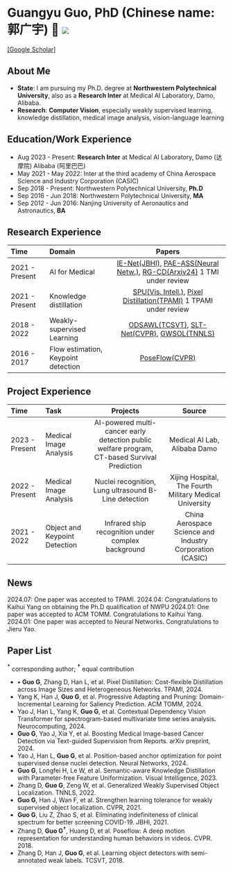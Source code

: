 # Guangyu Guo, PhD (Chinese name: 郭广宇) 👋 ![](https://komarev.com/ghpvc/?username=gyguo&color=blue&style=flat-square)
[[Google Scholar]](https://scholar.google.com/citations?user=F-mtieAAAAAJ&hl=zh-CN)

##  About Me
- **State**: I am pursuing my Ph.D. degree at **Northwestern Polytechnical University**, also as a **Research Inter** at Medical AI Laboratory, Damo, Alibaba.
- **Research**: **Computer Vision**, especially weakly supervised learning, knowledge distillation, medical image analysis, vision-language learning

## Education/Work Experience
- Aug 2023 - Present: **Research Inter** at Medical AI Laboratory, Damo (达摩院) Alibaba (阿里巴巴)
- May 2021 - May 2022: Inter at the third academy of China Aerospace Science and Industry Corporation (CASIC)
- Sep 2018 - Present: Northwestern Polytechnical University, **Ph.D**
- Sep 2016 - Jun 2018: Northwestern Polytechnical University, **MA**
- Sep 2012 - Jun 2016: Nanjing University of Aeronautics and Astronautics, **BA**

## Research Experience
| Time | Domain | Papers  |
|:--------|:--------| :---------:|
|2021 - Present| AI for Medical| [IE-Net(JBHI)](https://ieeexplore.ieee.org/document/9357911), [PAE-ASS(Neural Netw.)](https://www.sciencedirect.com/science/article/pii/S0893608023007001), [RG-CD(Arxiv24)](http://arxiv.org/abs/2405.14230) 1 TMI under review|
|2021 - Present| Knowledge distillation | [SPU(Vis. Intell.)](https://link.springer.com/article/10.1007/s44267-023-00003-0), [Pixel Distillation(TPAMI)](https://ieeexplore.ieee.org/abstract/document/10579049) 1 TPAMI under review|
|2018 - 2022| Weakly-supervised Learning | [ODSAWL(TCSVT)](https://ieeexplore.ieee.org/abstract/document/8554285), [SLT-Net(CVPR)](http://openaccess.thecvf.com/content/CVPR2021/html/Guo_Strengthen_Learning_Tolerance_for_Weakly_Supervised_Object_Localization_CVPR_2021_paper.html), [GWSOL(TNNLS)](https://ieeexplore.ieee.org/abstract/document/9899408) |
|2016 - 2017| Flow estimation, Keypoint detection| [PoseFlow(CVPR)](https://openaccess.thecvf.com/content_cvpr_2018/html/Zhang_PoseFlow_A_Deep_CVPR_2018_paper.html) |

## Project Experience
| Time | Task | Projects  | Source  |
|:--------|:--------| :---------:| :---------:|
|2023 - Present | Medical Image Analysis | AI-powered multi-cancer early detection public welfare program, CT-based Survival Prediction | Medical AI Lab, Alibaba Damo |
|2022 - Present | Medical Image Analysis | Nuclei recognition, Lung ultrasound B-Line detection | Xijing Hospital, The Fourth Military Medical University |
|2021 - 2022 | Object and Keypoint Detection | Infrared ship recognition under complex background | China Aerospace Science and Industry Corporation (CASIC) |


## News
2024.07: One paper was accepted to TPAMI.
2024.04: Congratulations to Kaihui Yang on obtaining the Ph.D qualification of NWPU
2024.01: One paper was accepted to ACM TOMM. Congratulations to Kaihui Yang.
2024.01: One paper was accepted to Neural Networks. Congratulations to Jieru Yao.

## Paper List
**$^{\ast}$** corresponding author; **$^{\dagger}$** equal contribution

- **$\bullet$** **Guo G**, Zhang D, Han L, et al. Pixel Distillation: Cost-flexible Distillation across Image Sizes and Heterogeneous Networks. TPAMI, 2024. 
- Yang K, Han J, **Guo G**, et al. Progressive Adapting and Pruning: Domain-Incremental Learning for Saliency Prediction. ACM TOMM, 2024.
- Yao J, Han L, Yang K, **Guo G**, et al. Contextual Dependency Vision Transformer for spectrogram-based multivariate time series analysis. Neurocomputing, 2024.
- **Guo G**, Yao J, Xia Y, et al. Boosting Medical Image-based Cancer Detection via Text-guided Supervision from Reports. arXiv preprint, 2024.
- Yao J, Han L, **Guo G**, et al. Position-based anchor optimization for point supervised dense nuclei detection. Neural Networks, 2024.
- **Guo G**, Longfei H, Le W, et al. Semantic-aware Knowledge Distillation with Parameter-free Feature Uniformization. Visual Intelligence, 2023.
- Zhang D, **Guo G**, Zeng W, et al. Generalized Weakly Supervised Object Localization. TNNLS, 2022. 
- **Guo G**, Han J, Wan F, et al. Strengthen learning tolerance for weakly supervised object localization. CVPR, 2021.
- **Guo G**, Liu Z, Zhao S, et al. Eliminating indefiniteness of clinical spectrum for better screening COVID-19. JBHI, 2021.
- Zhang D, **Guo G$^{\dagger}$**, Huang D, et al. Poseflow: A deep motion representation for understanding human behaviors in videos. CVPR. 2018.  
- Zhang D, Han J, **Guo G**, et al. Learning object detectors with semi-annotated weak labels. TCSVT, 2018. 
